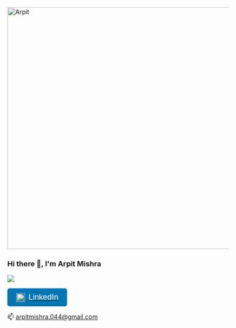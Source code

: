 <img src="https://i.imgur.com/EWMhlWD.jpg" alt="Arpit" width="850" height="550">


### Hi there 👋, I'm Arpit Mishra
![](https://komarev.com/ghpvc/?username=arpit044)

<a href="https://www.linkedin.com/in/arpit-mishra-64976b16a/" target="_blank">
  <button style="background-color: #0077b5; color: white; font-size: 18px; padding: 10px 20px; border: none; border-radius: 5px; display: flex; align-items: center;">
    <img src="https://upload.wikimedia.org/wikipedia/commons/0/01/LinkedIn_Logo_2023.png" alt="LinkedIn" style="width: 20px; margin-right: 8px;">
    LinkedIn
  </button>
</a>


📫 arpitmishra.044@gmail.com





